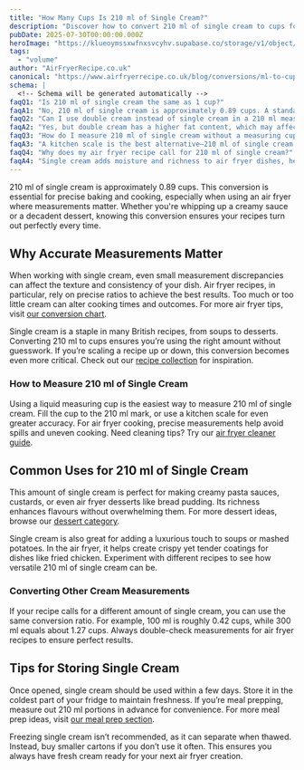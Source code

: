 ```yaml
---
title: "How Many Cups Is 210 ml of Single Cream?"
description: "Discover how to convert 210 ml of single cream to cups for perfect baking and cooking every time. Includes air fryer-friendly tips!"
pubDate: 2025-07-30T00:00:00.000Z
heroImage: "https://klueoymssxwfnxsvcyhv.supabase.co/storage/v1/object/public/Shmucket/how-many-cups-is-210-ml-of-single-cream.webp"
tags:
  - "volume"
author: "AirFryerRecipe.co.uk"
canonical: "https://www.airfryerrecipe.co.uk/blog/conversions/ml-to-cups/how-many-cups-is-210-ml-of-single-cream"
schema: |
  <!-- Schema will be generated automatically -->
faqQ1: "Is 210 ml of single cream the same as 1 cup?"
faqA1: "No, 210 ml of single cream is approximately 0.89 cups. A standard US cup is 240 ml, so 210 ml is slightly less. Always measure carefully for accurate results in recipes."
faqQ2: "Can I use double cream instead of single cream in a 210 ml measurement?"
faqA2: "Yes, but double cream has a higher fat content, which may affect texture. Use the same 210 ml (0.89 cups) measurement, but expect a richer, thicker result. Adjust cooking times if using an air fryer."
faqQ3: "How do I measure 210 ml of single cream without a measuring cup?"
faqA3: "A kitchen scale is the best alternative—210 ml of single cream weighs about 210 grams. Alternatively, use a tablespoon (15 ml) to measure out 14 tablespoons for a close approximation."
faqQ4: "Why does my air fryer recipe call for 210 ml of single cream?"
faqA4: "Single cream adds moisture and richness to air fryer dishes, helping to prevent dryness. The 210 ml measurement ensures balanced flavour and texture, especially in baked goods or creamy sauces."
---
```

<p>210 ml of single cream is approximately 0.89 cups. This conversion is essential for precise baking and cooking, especially when using an air fryer where measurements matter. Whether you're whipping up a creamy sauce or a decadent dessert, knowing this conversion ensures your recipes turn out perfectly every time.</p>  

<h2>Why Accurate Measurements Matter</h2>  
<p>When working with single cream, even small measurement discrepancies can affect the texture and consistency of your dish. Air fryer recipes, in particular, rely on precise ratios to achieve the best results. Too much or too little cream can alter cooking times and outcomes. For more air fryer tips, visit <a href=https://www.airfryerrecipe.co.uk/air-fryer-conversion-chart>our conversion chart</a>.</p>  

<p>Single cream is a staple in many British recipes, from soups to desserts. Converting 210 ml to cups ensures you’re using the right amount without guesswork. If you’re scaling a recipe up or down, this conversion becomes even more critical. Check out our <a href=https://www.airfryerrecipe.co.uk/recipes>recipe collection</a> for inspiration.</p>  

<h3>How to Measure 210 ml of Single Cream</h3>  
<p>Using a liquid measuring cup is the easiest way to measure 210 ml of single cream. Fill the cup to the 210 ml mark, or use a kitchen scale for even greater accuracy. For air fryer cooking, precise measurements help avoid spills and uneven cooking. Need cleaning tips? Try our <a href=https://www.airfryerrecipe.co.uk/air-fryer-cleaner>air fryer cleaner guide</a>.</p>  

<h2>Common Uses for 210 ml of Single Cream</h2>  
<p>This amount of single cream is perfect for making creamy pasta sauces, custards, or even air fryer desserts like bread pudding. Its richness enhances flavours without overwhelming them. For more dessert ideas, browse our <a href=https://www.airfryerrecipe.co.uk/recipe-category/dessert>dessert category</a>.</p>  

<p>Single cream is also great for adding a luxurious touch to soups or mashed potatoes. In the air fryer, it helps create crispy yet tender coatings for dishes like fried chicken. Experiment with different recipes to see how versatile 210 ml of single cream can be.</p>  

<h3>Converting Other Cream Measurements</h3>  
<p>If your recipe calls for a different amount of single cream, you can use the same conversion ratio. For example, 100 ml is roughly 0.42 cups, while 300 ml equals about 1.27 cups. Always double-check measurements for air fryer recipes to ensure perfect results.</p>  

<h2>Tips for Storing Single Cream</h2>  
<p>Once opened, single cream should be used within a few days. Store it in the coldest part of your fridge to maintain freshness. If you’re meal prepping, measure out 210 ml portions in advance for convenience. For more meal prep ideas, visit <a href=https://www.airfryerrecipe.co.uk/recipe-category/meal-prep>our meal prep section</a>.</p>  

<p>Freezing single cream isn’t recommended, as it can separate when thawed. Instead, buy smaller cartons if you don’t use it often. This ensures you always have fresh cream ready for your next air fryer creation.</p>
